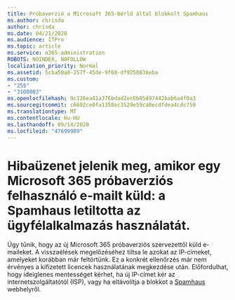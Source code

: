 ```yaml
---
title: Próbaverzió a Microsoft 365-bérlő által blokkolt Spamhaus
ms.author: chrisda
author: chrisda
ms.date: 04/21/2020
ms.audience: ITPro
ms.topic: article
ms.service: o365-administration
ROBOTS: NOINDEX, NOFOLLOW
localization_priority: Normal
ms.assetid: 5cba50a0-257f-45de-9f68-df9250838eba
ms.custom:
- "255"
- "3100003"
ms.openlocfilehash: 9c126ea41a376bdad2ec6b85d97442bab6a4f0a3
ms.sourcegitcommit: c6692ce0fa1358ec3529e59ca0ecdfdea4cdc759
ms.translationtype: MT
ms.contentlocale: hu-HU
ms.lasthandoff: 09/14/2020
ms.locfileid: "47699989"
---
```

# <a name="error-when-a-microsoft-365-trial-user-sends-email-client-host-blocked-using-spamhaus"></a>Hibaüzenet jelenik meg, amikor egy Microsoft 365 próbaverziós felhasználó e-mailt küld: a Spamhaus letiltotta az ügyfélalkalmazás használatát.

Úgy tűnik, hogy az új Microsoft 365 próbaverziós szervezettől küld e-maileket. A visszaélések megelőzéséhez tiltsa le azokat az IP-címeket, amelyeket korábban már feltörtünk. Ez a konkrét ellenőrzés már nem érvényes a kifizetett licencek használatának megkezdése után. Előfordulhat, hogy ideiglenes mentességet kérhet, ha új IP-címet kér az internetszolgáltatótól (ISP), vagy ha eltávolítja a blokkot a [Spamhaus](https://go.microsoft.com/fwlink/p/?linkid=123245) webhelyről.
